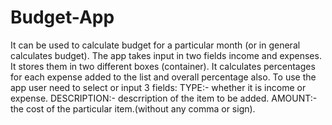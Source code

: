 # Budget-App
It can be used to calculate budget for a particular month (or in general calculates budget). The app takes input in two fields income and expenses. It stores them in two different boxes (container). It calculates percentages for each expense added to the list and overall percentage also.  To use the app user need to select or input 3 fields:  TYPE:- whether it is income or expense. DESCRIPTION:- descrription of the item to be added. AMOUNT:- the cost of the particular item.(without any comma or sign).
